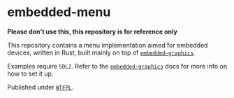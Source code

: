 embedded-menu
=============

**Please don't use this, this repository is for reference only**

This repository contains a menu implementation aimed for embedded devices, written in Rust, built
mainly on top of [`embedded-graphics`].

Examples require `SDL2`. Refer to the [`embedded-graphics`] docs for more info on how to set it up.

Published under [`WTFPL`].

[`embedded-graphics`]: https://github.com/jamwaffles/embedded-graphics/
[`WTFPL`]: https://en.wikipedia.org/wiki/WTFPL
